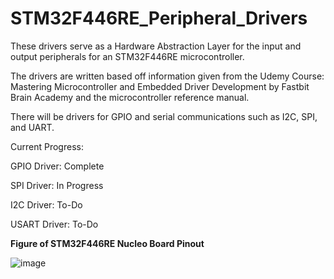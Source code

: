 # STM32F446RE_Peripheral_Drivers

These drivers serve as a Hardware Abstraction Layer for the input and output peripherals for an STM32F446RE microcontroller.

The drivers are written based off information given from the Udemy Course: Mastering Microcontroller and Embedded Driver Development by Fastbit Brain Academy and the microcontroller reference manual.

There will be drivers for GPIO and serial communications such as I2C, SPI, and UART.


Current Progress: 

GPIO Driver: Complete

SPI Driver: In Progress

I2C Driver: To-Do

USART Driver: To-Do


**Figure of STM32F446RE Nucleo Board Pinout**

![image](https://github.com/Hayden-Cao/STM32F446RE_Peripheral_Drivers/assets/130268332/57bf546d-4584-4f7b-b685-852a6cc31256)

